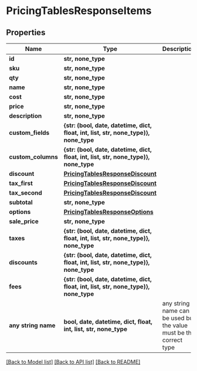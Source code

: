 # PricingTablesResponseItems


## Properties
Name | Type | Description | Notes
------------ | ------------- | ------------- | -------------
**id** | **str, none_type** |  | [optional] 
**sku** | **str, none_type** |  | [optional] 
**qty** | **str, none_type** |  | [optional] 
**name** | **str, none_type** |  | [optional] 
**cost** | **str, none_type** |  | [optional] 
**price** | **str, none_type** |  | [optional] 
**description** | **str, none_type** |  | [optional] 
**custom_fields** | **{str: (bool, date, datetime, dict, float, int, list, str, none_type)}, none_type** |  | [optional] 
**custom_columns** | **{str: (bool, date, datetime, dict, float, int, list, str, none_type)}, none_type** |  | [optional] 
**discount** | [**PricingTablesResponseDiscount**](PricingTablesResponseDiscount.md) |  | [optional] 
**tax_first** | [**PricingTablesResponseDiscount**](PricingTablesResponseDiscount.md) |  | [optional] 
**tax_second** | [**PricingTablesResponseDiscount**](PricingTablesResponseDiscount.md) |  | [optional] 
**subtotal** | **str, none_type** |  | [optional] 
**options** | [**PricingTablesResponseOptions**](PricingTablesResponseOptions.md) |  | [optional] 
**sale_price** | **str, none_type** |  | [optional] 
**taxes** | **{str: (bool, date, datetime, dict, float, int, list, str, none_type)}, none_type** |  | [optional] 
**discounts** | **{str: (bool, date, datetime, dict, float, int, list, str, none_type)}, none_type** |  | [optional] 
**fees** | **{str: (bool, date, datetime, dict, float, int, list, str, none_type)}, none_type** |  | [optional] 
**any string name** | **bool, date, datetime, dict, float, int, list, str, none_type** | any string name can be used but the value must be the correct type | [optional]

[[Back to Model list]](../README.md#documentation-for-models) [[Back to API list]](../README.md#documentation-for-api-endpoints) [[Back to README]](../README.md)


